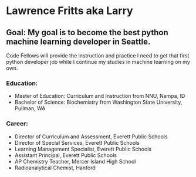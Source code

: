 # Lawrence Fritts aka Larry

## Goal: My goal is to become the best python machine learning developer in Seattle.
Code Fellows will provide the instruction and practice I need to get that first
python developer job while I continue my studies in machine learning on my own.

### Education:
- Master of Education: Curriculum and Instruction from NNU, Nampa, ID
- Bachelor of Science: Biochemistry from Washington State University, Pullman, WA

### Career:
- Director of Curriculum and Assessment, Everett Public Schools
- Director of Special Services, Everett Public Schools
- Learning Management Specialist, Everett Public Schools
- Assistant Principal, Everett Public Schools
- AP Chemistry Teacher, Mercer Island High School
- Radioanalytical Chemist, Hanford